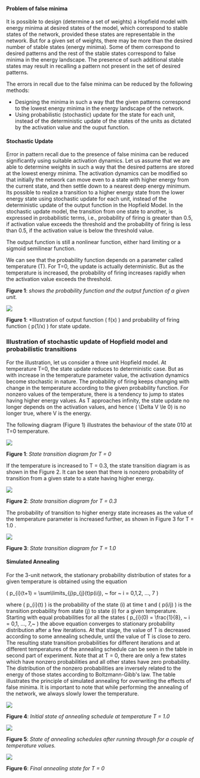 #### Problem of false minima

It is possible to design (determine a set of weights) a Hopfield model with energy minima at desired states of the model, which correspond to stable states of the network, provided these states are representable in the network.
But for a given set of weights, there may be more than the desired number of stable states (energy minima). Some of them correspond to desired patterns and the rest of the stable states correspond to false minima in the energy landscape. The presence of such additional stable states may result in recalling a pattern not present in the set of desired patterns.

The errors in recall due to the false minima can be reduced by the following methods:

- Designing the minima in such a way that the given patterns correspond to the lowest energy minima in the energy landscape of the network.
- Using probabilistic (stochastic) update for the state for each unit, instead of the deterministic update of the states of the units as dictated by the activation value and the ouput function.

#### Stochastic Update

Error in pattern recall due to the presence of false minima can be reduced significantly using suitable activation dynamics. Let us assume that we are able to determine weights in such a way that the desired patterns are stored at the lowest energy minima. The activation dynamics can be modified so that initially the network can move even to a state with higher energy from the current state, and then settle down to a nearest deep energy minimum. Its possible to realize a transition to a higher energy state from the lower energy state using stochastic update for each unit, instead of the deterministic update of the output function in the Hopfield Model. In the stochastic update model, the transition from one state to another, is expressed in probabilistic terms, i.e., probability of firing is greater than 0.5, if activation value exceeds the threshold and the probability of firing is less than 0.5, if the activation value is below the threshold value.

The output function is still a nonlinear function, either hard limiting or a sigmoid semilinear function.

We can see that the probability function depends on a parameter called temperature (T). For T=0, the update is actually deterministic. But as the temperature is increased, the probability of firing increases rapidly when the activation value exceeds the threshold.

**Figure 1**: *shows the probability function and the output function of a given unit.*

<img src="images/probabilistic_update.jpg">


**Figure 1**: *Illustration of output function \( f(x) \) and probability of firing function \( p(1/x) \) for state update.

### Illustration of stochastic update of Hopfield model and probabilistic transitions

For the illustration, let us consider a three unit Hopfield model. At temperature T=0, the state update reduces to deterministic case. But as with increase in the temperature parameter value, the activation dynamics become stochastic in nature. The probability of firing keeps changing with change in the temperature according to the given probability function. For nonzero values of the temperature, there is a tendency to jump to states having higher energy values. As T approaches infinity, the state update no longer depends on the activation values, and hence \( \Delta V \le 0\) is no longer true, where V is the energy.

The following diagram (Figure 1) illustrates the behaviour of the state 010 at T=0 temperature.

<img src="images/ST0.png">


**Figure 1**: *State transition diagram for T = 0*

If the temperature is increased to T = 0.3, the state transition diagram is as shown in the Figure 2. It can be seen that there is nonzero probability of transition from a given state to a state having higher energy.



<img src="images/ST1.png">



**Figure 2**: *State transition diagram for T = 0.3*

The probability of transition to higher energy state increases as the value of the temperature parameter is increased further, as shown in Figure 3 for T = 1.0 .



<img src="images/ST01.png">



**Figure 3**: *State transition diagram for T = 1.0*



#### Simulated Annealing

For the 3-unit network, the stationary probability distribution of states for a given temperature is obtained using the equation

\( p_{i}(t+1) = \sum\limits_{j}p_{j}(t)p(i/j), ~ for ~ i = 0,1,2, ..., 7 \)

where \( p_{i}(t) \) is the probability of the state \(i\) at time t and \( p(i/j) \) is the transition probability from state \(j\) to state \(i\) for a given temperature. Starting with equal probabilities for all the states \( p_{i}(0) = \frac{1}{8}, ~ i = 0,1, ..., 7,~ \) the above equation converges to stationary probability distribution after a few iterations. At that stage, the value of T is decreased according to some annealing schedule, until the value of T is close to zero. The resulting state transition probabilities for different iterations and at different temperatures of the annealing schedule can be seen in the table in second part of experiment. Note that at T = 0, there are only a few states which have nonzero probabilities and all other states have zero probability. The distribution of the nonzero probabilities are inversely related to the energy of those states according to Boltzmann-Gibb's law. The table illustrates the principle of simulated annealing for overwriting the effects of false minima. It is important to note that while performing the annealing of the network, we always slowly lower the temperature.



<img src="images/ST2.png">



**Figure 4**: *Initial state of annealing schedule at temperature T = 1.0*



<img src="images/ST3.png">



**Figure 5**: *State of annealing schedules after running through for a couple of temperature values.*



<img src="images/ST4.png">



**Figure 6**: *Final annealing state for T = 0*